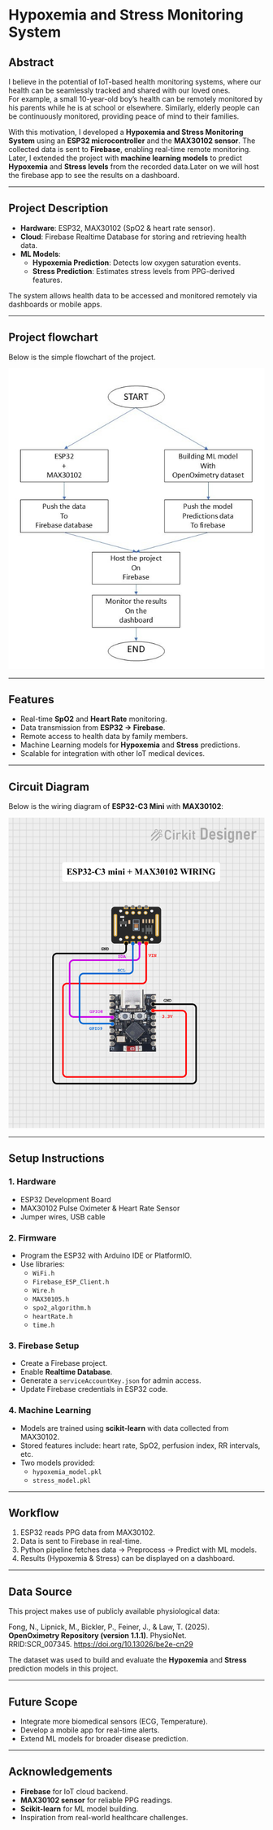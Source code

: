 # Hypoxemia and Stress Monitoring System

## Abstract

I believe in the potential of IoT-based health monitoring systems, where our health can be seamlessly tracked and shared with our loved ones.  
For example, a small 10-year-old boy’s health can be remotely monitored by his parents while he is at school or elsewhere. Similarly, elderly people can be continuously monitored, providing peace of mind to their families.

With this motivation, I developed a **Hypoxemia and Stress Monitoring System** using an **ESP32 microcontroller** and the **MAX30102 sensor**. The collected data is sent to **Firebase**, enabling real-time remote monitoring.  
Later, I extended the project with **machine learning models** to predict **Hypoxemia** and **Stress levels** from the recorded data.Later on we will host the firebase app to see the results on a dashboard.

---

## Project Description

- **Hardware**: ESP32, MAX30102 (SpO2 & heart rate sensor).
- **Cloud**: Firebase Realtime Database for storing and retrieving health data.
- **ML Models**:
  - **Hypoxemia Prediction**: Detects low oxygen saturation events.
  - **Stress Prediction**: Estimates stress levels from PPG-derived features.

The system allows health data to be accessed and monitored remotely via dashboards or mobile apps.

---

## Project flowchart

Below is the simple flowchart of the project.

![FLOWCHART](MEDIA/FLOWCHART.JPG)

---

## Features

- Real-time **SpO2** and **Heart Rate** monitoring.
- Data transmission from **ESP32 → Firebase**.
- Remote access to health data by family members.
- Machine Learning models for **Hypoxemia** and **Stress** predictions.
- Scalable for integration with other IoT medical devices.

---

## Circuit Diagram

Below is the wiring diagram of **ESP32-C3 Mini** with **MAX30102**:

![ESP32-C3 Mini with MAX30102 Circuit](MEDIA/circuit_image.png)

---

## Setup Instructions

### 1. Hardware

- ESP32 Development Board
- MAX30102 Pulse Oximeter & Heart Rate Sensor
- Jumper wires, USB cable

### 2. Firmware

- Program the ESP32 with Arduino IDE or PlatformIO.
- Use libraries:
  - `WiFi.h`
  - `Firebase_ESP_Client.h`
  - `Wire.h`
  - `MAX30105.h`
  - `spo2_algorithm.h`
  - `heartRate.h`
  - `time.h`

### 3. Firebase Setup

- Create a Firebase project.
- Enable **Realtime Database**.
- Generate a `serviceAccountKey.json` for admin access.
- Update Firebase credentials in ESP32 code.

### 4. Machine Learning

- Models are trained using **scikit-learn** with data collected from MAX30102.
- Stored features include: heart rate, SpO2, perfusion index, RR intervals, etc.
- Two models provided:
  - `hypoxemia_model.pkl`
  - `stress_model.pkl`

---

## Workflow

1. ESP32 reads PPG data from MAX30102.
2. Data is sent to Firebase in real-time.
3. Python pipeline fetches data → Preprocess → Predict with ML models.
4. Results (Hypoxemia & Stress) can be displayed on a dashboard.

---

## Data Source

This project makes use of publicly available physiological data:

Fong, N., Lipnick, M., Bickler, P., Feiner, J., & Law, T. (2025).  
**OpenOximetry Repository (version 1.1.1)**. PhysioNet.  
RRID:SCR_007345. https://doi.org/10.13026/be2e-cn29

The dataset was used to build and evaluate the **Hypoxemia** and **Stress** prediction models in this project.

---

## Future Scope

- Integrate more biomedical sensors (ECG, Temperature).
- Develop a mobile app for real-time alerts.
- Extend ML models for broader disease prediction.

---

## Acknowledgements

- **Firebase** for IoT cloud backend.
- **MAX30102 sensor** for reliable PPG readings.
- **Scikit-learn** for ML model building.
- Inspiration from real-world healthcare challenges.
